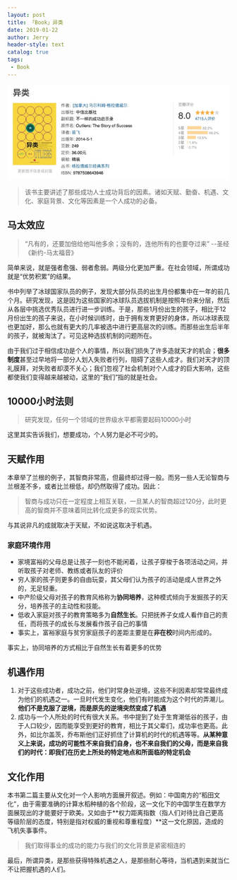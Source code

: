```yaml
---
layout: post
title: 「Book」异类
date: 2019-01-22
author: Jerry
header-style: text
catalog: true
tags:
 - Book
---
```


![](/img/post/book/outliers.jpg)


> 该书主要讲述了那些成功人士成功背后的因素。诸如天赋、勤奋、机遇、文化、家庭背景、文化等因素是一个人成功的必备。

## 马太效应

> “凡有的，还要加倍给他叫他多余；没有的，连他所有的也要夺过来” --圣经《新约-马太福音》

简单来说，就是强者愈强、弱者愈弱。两级分化更加严重。在社会领域，所谓成功就是“优势积累”的结果。

书中列举了冰球国家队员的例子，发现大部分队员的出生月份都集中在一年的前几个月。研究发现，这是因为这些国家的冰球队员选拔机制是按照年份来分层，然后从各层中挑选优秀队员进行进一步训练。于是，那些1月份出生的孩子，相比于12月份出生的孩子来说，在小时候训练时，由于拥有发育更好的身体，所以冰球表现也更加好，那么也就有更大的几率被选中进行更高层次的训练。而那些出生后半年的孩子，就被淘汰了。可见这种选拔机制的问题所在。

由于我们过于相信成功是个人的事情，所以我们损失了许多造就天才的机会；**很多制度**甚至过早地将一部分人划入失败者行列，阻碍了这些人成才。我们对天才的顶礼膜拜，对失败者却漠不关心；我们忽视了社会机制对个人成才的巨大影响，这些都使我们变得越来越被动，这里的“我们”指的就是社会。

## 10000小时法则

> 研究发现，任何一个领域的世界级水平都需要起码10000小时

这里其实告诉我们，想要成功，个人努力是必不可少的。

## 天赋作用

本章举了兰根的例子，其智商非常高，但最终却过得一般。而另一些人无论智商与兰根差不多，或者比兰根低，却仍然取得了成功。因此：

> 智商与成功只在一定程度上相互关联，一旦某人的智商超过120分，此时更高的智商并不意味着同比转化成更多的现实优势。

与其说非凡的成就取决于天赋，不如说这取决于机遇。

### 家庭环境作用

- 家境富裕的父母总是让孩子一刻也不能闲着，让孩子穿梭于各项活动之间，并听取孩子对老师、教练或者队友的评价
- 穷人家的孩子则更多的自由玩耍，其父母们认为孩子的活动是成人世界之外的，无足轻重。
- 中产阶级父母对孩子的教育风格称为**协同培养**，这种模式倾向于发掘孩子的天分，培养孩子的主动性和技能。
- 低收入家庭对孩子的教育策略多为**自然生长**。只把抚养子女成人看作自己的责任，而将孩子的成长与发展看作孩子自己的事情
- 事实上，富裕家庭与贫穷家庭孩子的差距主要是在**非在校**时间内形成的。


事实上，协同培养的方式相比于自然生长有着更多的优势

## 机遇作用

1. 对于这些成功者，成功之前，他们时常身处逆境，这些不利因素却常常最终成为他们的机遇之一。一旦时代发生变化，他们有时能成为这个时代的弄潮儿。**他们不是克服了逆境，而是原先的逆境突然变成了机遇**
2. 成功与一个人所处的时代有很大关系。书中提到了处于生育潮低谷的孩子，由于人口较少，因而能享受到更好的教育，相比于其父辈们，成功率也更高。此外，如比尔盖茨，乔布斯他们正好抓住了计算机的时代的机遇等等。**从某种意义上来说，成功的可能性不来自我们自身，也不来自我们的父母，而是来自我们的时代：即我们在历史上所处的特定地点和所面临的特定机会**

## 文化作用

本书第二篇主要从文化对一个人影响方面展开叙述。例如：中国南方的“稻田文化”，由于需要准确的计算水稻种植的各个阶段，这一文化下的中国学生在数学方面展现出的才能要好于欧美。又如由于**权力距离指数（指人们对待比自己更高等级阶层的态度，特别是指对权威的重视和尊重程度）**这一文化原因，造成的飞机失事事件。

> 我们取得事业的成功的能力与我们的文化背景是紧密相连的

最后，所谓异类，是那些获得特殊机遇之人，是那些耐心等待，当机遇到来就当仁不让把握机遇的人们。